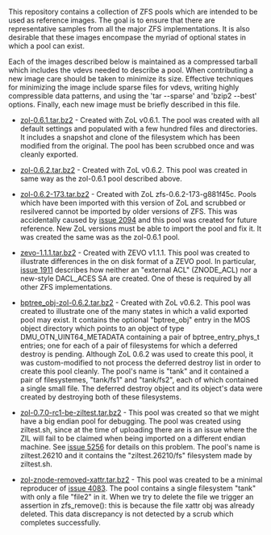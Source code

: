 This repository contains a collection of ZFS pools which are intended
to be used as reference images.  The goal is to ensure that there are
representative samples from all the major ZFS implementations.  It is
also desirable that these images encompase the myriad of optional states
in which a pool can exist.

Each of the images described below is maintained as a compressed tarball
which includes the vdevs needed to describe a pool.  When contributing a
new image care should be taken to minimize its size.  Effective techniques
for minimizing the image include sparse files for vdevs, writing highly
compressible data patterns, and using the 'tar --sparse' and  'bzip2 --best'
options.  Finally, each new image must be briefly described in this file.


* [zol-0.6.1.tar.bz2] - Created with ZoL v0.6.1. The pool was created with
  all default settings and populated with a few hundred files and directories.
  It includes a snapshot and clone of the filesystem which has been modified
  from the original.  The pool has been scrubbed once and was cleanly exported.

* [zol-0.6.2.tar.bz2] - Created with ZoL v0.6.2.  This pool was created in same
  way as the zol-0.6.1 pool described above.

* [zol-0.6.2-173.tar.bz2] - Created with ZoL zfs-0.6.2-173-g881f45c. Pools which
  have been imported with this version of ZoL and scrubbed or resilvered cannot
  be imported by older versions of ZFS.  This was accidentally caused by
  [issue 2094] and this pool was created for future reference.  New ZoL
  versions must be able to import the pool and fix it.  It was created the
  same was as the zol-0.6.1 pool.

* [zevo-1.1.1.tar.bz2] - Created with ZEVO v1.1.1.  This pool was created to
  illustrate differences in the on disk format of a ZEVO pool.  In particular,
  [issue 1911] describes how neither an "external ACL" (ZNODE_ACL) nor a
  new-style DACL_ACES SA are created.  One of these is required by all other
  ZFS implementations.

* [bptree_obj-zol-0.6.2.tar.bz2] - Created with ZoL v0.6.2. This pool was
  created to illustrate one of the many states in which a valid exported
  pool may exist. It contains the optional "bptree_obj" entry in the
  MOS object directory which points to an object of type
  DMU_OTN_UINT64_METADATA containing a pair of bptree_entry_phys_t entries;
  one for each of a pair of filesystems for which a deferred destroy is
  pending.  Although ZoL 0.6.2 was used to create this pool, it was
  custom-modified to not process the deferred destroy list in order to
  create this pool cleanly.  The pool's name is "tank" and it contained
  a pair of filesystemes, "tank/fs1" and "tank/fs2", each of which contained
  a single small file.  The deferred destroy object and its object's data were
  created by destroying both of these filesystems.

* [zol-0.7.0-rc1-be-ziltest.tar.bz2] - This pool was created so that we might
  have a big endian pool for debugging. The pool was created using ziltest.sh,
  since at the time of uploading there are is an issue where the ZIL will fail
  to be claimed when being imported on a different endian machine. See
  [issue 5256] for details on this problem.  The pool's name is ziltest.26210
  and it contains the "ziltest.26210/fs" filesystem made by ziltest.sh.

* [zol-znode-removed-xattr.tar.bz2] - This pool was created to be a minimal
  reproducer of [issue 4083].  The pool contains a single filesystem "tank"
  with only a file "file2" in it. When we try to delete the file we trigger
  an assertion in zfs_remove(): this is because the file xattr obj was
  already deleted. This data discrepancy is not detected by a scrub which
  completes successfully.

[zol-0.6.1.tar.bz2]: ./zol-0.6.1.tar.bz2
[zol-0.6.2.tar.bz2]: ./zol-0.6.2.tar.bz2
[zol-0.6.2-173.tar.bz2]: ./zol-0.6.2-173.tar.bz2
[zevo-1.1.1.tar.bz2]: ./zevo-1.1.1.tar.bz2
[bptree_obj-zol-0.6.2.tar.bz2]: ./bptree_obj-zol-0.6.2.tar.bz2
[zol-0.7.0-rc1-be-ziltest.tar.bz2]: ./zol-0.7.0-rc1-be-ziltest.tar.bz2
[zol-znode-removed-xattr.tar.bz2]: ./zol-znode-removed-xattr.tar.bz2

[issue 2094]: https://github.com/zfsonlinux/zfs/issues/2094
[issue 1911]: https://github.com/zfsonlinux/zfs/issues/1911
[issue 5256]: https://github.com/zfsonlinux/zfs/issues/5256
[issue 4083]: https://github.com/zfsonlinux/zfs/issues/4083
